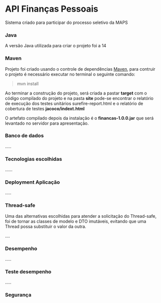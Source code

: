 # API Finanças Pessoais
Sistema criado para participar do processo seletivo da MAPS

### Java
A versão Java utilizada para criar o projeto foi a 14

### Maven
Projeto foi criado usando o controle de dependências [Maven](), para contruir o projeto é necessário executar no terminal o seguinte comando:
> mvn install

Ao terminar a construção do projeto, será criada a pastar __target__ com o código compilado do projeto e na pasta __site__ 
pode-se encontrar o relatório de execução dos testes unitários surefire-report.html e o relatório de cobertura de testes 
__jacoco/indext.html__

O artefato compilado depois da instalação é o __financas-1.0.0.jar__ que será levantado no servidor para apresentação.

### Banco de dados
.....

### Tecnologias escolhidas
......

### Deployment Aplicação
.....

### Thread-safe
Uma das alternativas escolhidas para atender a solicitação do Thread-safe, foi de tornar as classes de modelo e DTO 
imutáveis, evitando que uma Thread possa substituir o valor da outra.

....

### Desempenho
.....

### Teste desempenho
.....

### Segurança
